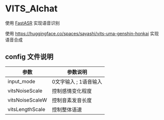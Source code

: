 # VITS_AIchat

使用 [FastASR](https://github.com/chenkui164/FastASR) 实现语音识别

使用 https://huggingface.co/spaces/sayashi/vits-uma-genshin-honkai 实现语音合成


## config 文件说明

| 参数            | 参数说明              |
| --------------- | --------------------- |
| input_mode      | 0文字输入 ; 1语音输入 |
| vitsNoiseScale  | 控制感情变化程度      |
| vitsNoiseScaleW | 控制音素发音长度      |
| vitsLengthScale | 控制整体语速          |
